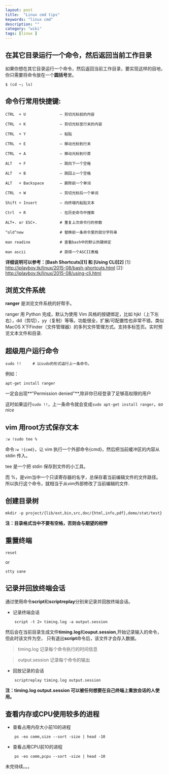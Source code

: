 ```yaml
---
layout: post
title:  "Linux cmd tips"
keywords: "linux cmd"
description: ""
category: "wiki" 
tags: [linux ]
---
```



## 在其它目录运行一个命令，然后返回当前工作目录

如果你想在其它目录运行一个命令，然后返回当前工作目录，要实现这样的目地，你只需要将命令放在一个**圆括号**里。

	$ (cd ~; ls)

<!-- more -->

## 命令行常用快捷键:

	CTRL  + U				– 剪切光标前的内容

	CTRL  + K 				– 剪切光标至行末的内容

	CTRL  + Y 				– 粘贴

	CTRL  + E 				– 移动光标到行末

	CTRL  + A 				– 移动光标到行首

	ALT   + F 				– 跳向下一个空格

	ALT   + B 				– 跳回上一个空格

	ALT   + Backspace		– 删除前一个单词

	CTRL  + W				– 剪切光标后一个单词

	Shift + Insert			– 向终端内粘贴文本

	Ctrl  + R				- 在历史命令中搜索

	ALT+. or ESC+.			# 重复上次命令行的参数

	^old^new				# 替换前一条命令里的部分字符串

	man readine				# 查看bash中的默认热键绑定

	man ascii				# 获得一个ASCII表格


**详细说明可以参考：[Bash Shortcuts][1] 和 [Using CLI][2]**
[1]: http://iplayboy.tk/linux/2015-08/bash-shortcuts.html
[2]: http://iplayboy.tk/linux/2015-08/using-cli.html

## 浏览文件系统

**ranger** 是浏览文件系统的好帮手。

ranger 用 Python 完成，默认为使用 Vim 风格的按键绑定，比如 hjkl（上下左右），dd（剪切），yy（复制）等等。功能很全，扩展/可配置性也非常不错。类似MacOS X下Finder（文件管理器）的多列文件管理方式。支持多标签页。实时预览文本文件和目录.

## 超级用户运行命令

	sudo !!		# 以sudo的形式运行上一条命令。

例如：

	apt-get install ranger

一定会出现**"Permission denied"**,除非你已经登录了足够高权限的用户

这时如果运行`sudo !!`，上一条命令就会变成`sudo apt-get install ranger`，*so nice*

## vim 用root方式保存文本

	:w !sudo tee %	

命令`:w !{cmd}`，让 vim 执行一个外部命令{cmd}，然后把当前缓冲区的内容从 stdin 传入。

tee 是一个把 stdin 保存到文件的小工具。

而 %，是vim当中一个只读寄存器的名字，总保存着当前编辑文件的文件路径。
所以执行这个命令，就相当于从vim外部修改了当前编辑的文件.
	
## 创建目录树

	mkdir -p project/{lib/ext,bin,src,doc/{html,info,pdf},demo/stat/test}

**注：目录格式当中不要有空格，否则会与期望的相悖**

## 重置终端

	reset 

or 

	stty sane

## 记录并回放终端会话

通过使用命令**script**和**scriptreplay**分别来记录并回放终端会话。

- 记录终端会话

```
	script -t 2> timing.log -a output.session
```

然后会在当前目录生成文件**timing.log**和**ouput.session**,开始记录输入的命令，但此时该文件为空，
只有退出**script**命令后，该文件才会存入数据。

> timing.log 记录每个命令执行的时间信息

> output.session  记录每个命令的输出

- 回放记录的会话

```
	scriptreplay timing.log output.session
```

**注：timing.log output.session 可以被任何想要在自己终端上重放会话的人使用。**

## 查看内存或CPU使用较多的进程

- 查看占用内存大小前10的进程

```
	ps -eo comm,size --sort -size | head -10
```

- 查看占用CPU前10的进程

```
	ps -eo comm,pcpu --sort -size | head -10
```


未完待续。。。

